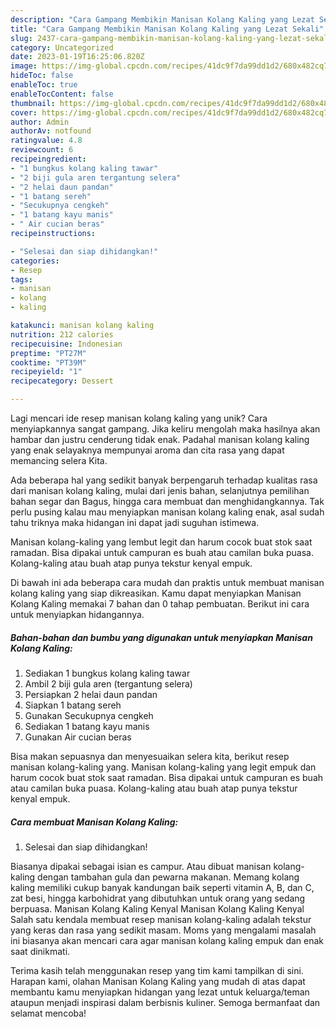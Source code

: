 ```yaml
---
description: "Cara Gampang Membikin Manisan Kolang Kaling yang Lezat Sekali"
title: "Cara Gampang Membikin Manisan Kolang Kaling yang Lezat Sekali"
slug: 2437-cara-gampang-membikin-manisan-kolang-kaling-yang-lezat-sekali
category: Uncategorized
date: 2023-01-19T16:25:06.820Z
image: https://img-global.cpcdn.com/recipes/41dc9f7da99dd1d2/680x482cq70/manisan-kolang-kaling-foto-resep-utama.jpg
hideToc: false
enableToc: true
enableTocContent: false
thumbnail: https://img-global.cpcdn.com/recipes/41dc9f7da99dd1d2/680x482cq70/manisan-kolang-kaling-foto-resep-utama.jpg
cover: https://img-global.cpcdn.com/recipes/41dc9f7da99dd1d2/680x482cq70/manisan-kolang-kaling-foto-resep-utama.jpg
author: Admin
authorAv: notfound
ratingvalue: 4.8
reviewcount: 6
recipeingredient:
- "1 bungkus kolang kaling tawar"
- "2 biji gula aren tergantung selera"
- "2 helai daun pandan"
- "1 batang sereh"
- "Secukupnya cengkeh"
- "1 batang kayu manis"
- " Air cucian beras"
recipeinstructions:

- "Selesai dan siap dihidangkan!"
categories:
- Resep
tags:
- manisan
- kolang
- kaling

katakunci: manisan kolang kaling 
nutrition: 212 calories
recipecuisine: Indonesian
preptime: "PT27M"
cooktime: "PT39M"
recipeyield: "1"
recipecategory: Dessert

---
```





Lagi mencari ide resep manisan kolang kaling yang unik? Cara menyiapkannya sangat gampang. Jika keliru mengolah maka hasilnya akan hambar dan justru cenderung tidak enak. Padahal manisan kolang kaling yang enak selayaknya mempunyai aroma dan cita rasa yang dapat memancing selera Kita.





Ada beberapa hal yang sedikit banyak berpengaruh terhadap kualitas rasa dari manisan kolang kaling, mulai dari jenis bahan, selanjutnya pemilihan bahan segar dan Bagus, hingga cara membuat dan menghidangkannya. Tak perlu pusing kalau mau menyiapkan manisan kolang kaling enak,      asal sudah tahu triknya maka hidangan ini dapat jadi suguhan istimewa.














Manisan kolang-kaling yang lembut legit dan harum cocok buat stok saat ramadan. Bisa dipakai untuk campuran es buah atau camilan buka puasa. Kolang-kaling atau buah atap punya tekstur kenyal empuk.






Di bawah ini ada beberapa cara mudah dan praktis untuk membuat manisan kolang kaling yang siap dikreasikan. Kamu dapat menyiapkan Manisan Kolang Kaling memakai 7 bahan dan 0 tahap pembuatan. Berikut ini cara untuk menyiapkan hidangannya.

<!--inarticleads1-->

##### Bahan-bahan dan bumbu yang digunakan untuk menyiapkan Manisan Kolang Kaling:

1. Sediakan 1 bungkus kolang kaling tawar
1. Ambil 2 biji gula aren (tergantung selera)
1. Persiapkan 2 helai daun pandan
1. Siapkan 1 batang sereh
1. Gunakan Secukupnya cengkeh
1. Sediakan 1 batang kayu manis
1. Gunakan  Air cucian beras


Bisa makan sepuasnya dan menyesuaikan selera kita, berikut resep manisan kolang-kaling yang. Manisan kolang-kaling yang legit empuk dan harum cocok buat stok saat ramadan. Bisa dipakai untuk campuran es buah atau camilan buka puasa. Kolang-kaling atau buah atap punya tekstur kenyal empuk. 

<!--inarticleads2-->

##### Cara membuat Manisan Kolang Kaling:


1. Selesai dan siap dihidangkan!

Biasanya dipakai sebagai isian es campur. Atau dibuat manisan kolang-kaling dengan tambahan gula dan pewarna makanan. Memang kolang kaling memiliki cukup banyak kandungan baik seperti vitamin A, B, dan C, zat besi, hingga karbohidrat yang dibutuhkan untuk orang yang sedang berpuasa. Manisan Kolang Kaling Kenyal Manisan Kolang Kaling Kenyal Salah satu kendala membuat resep manisan kolang-kaling adalah tekstur yang keras dan rasa yang sedikit masam. Moms yang mengalami masalah ini biasanya akan mencari cara agar manisan kolang kaling empuk dan enak saat dinikmati. 

Terima kasih telah menggunakan resep yang tim kami tampilkan di sini. Harapan kami, olahan Manisan Kolang Kaling yang mudah di atas dapat membantu kamu menyiapkan hidangan yang lezat untuk keluarga/teman ataupun menjadi inspirasi dalam berbisnis kuliner. Semoga bermanfaat dan selamat mencoba!
